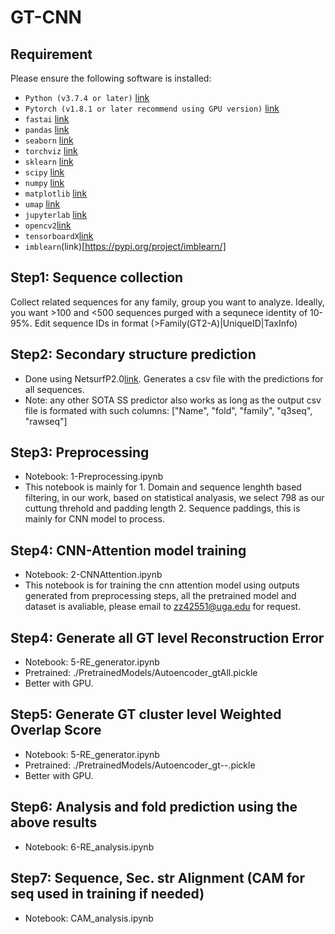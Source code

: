 # GT-CNN

## Requirement

Please ensure the following software is installed:

- `Python (v3.7.4 or later)` [link](https://www.python.org/downloads/)
- `Pytorch (v1.8.1 or later recommend using GPU version)` [link](https://pytorch.org/)
- `fastai` [link](https://fastai1.fast.ai/install.html)
- `pandas` [link](https://pandas.pydata.org/pandas-docs/stable/getting_started/install.html)
- `seaborn` [link](https://seaborn.pydata.org/installing.html)
- `torchviz` [link](https://pypi.org/project/torchviz/)
- `sklearn` [link](https://scikit-learn.org/stable/install.html)
- `scipy` [link](https://www.scipy.org/install.html)
- `numpy` [link](https://numpy.org/install/)
- `matplotlib` [link](https://matplotlib.org/stable/users/installing.html)
- `umap` [link](https://umap-learn.readthedocs.io/en/latest/)
- `jupyterlab` [link](https://jupyterlab.readthedocs.io/en/stable/getting_started/installation.html)
- `opencv2`[link](https://pypi.org/project/opencv-python/)
- `tensorboardX`[link](https://pypi.org/project/tensorboardX/)
- `imblearn`(link)[https://pypi.org/project/imblearn/]

## Step1: Sequence collection
Collect related sequences for any family, group you want to analyze. Ideally, you want >100 and <500 sequences purged with a sequnece identity of 10-95%.
Edit sequence IDs in format (>Family(GT2-A)|UniqueID|TaxInfo)

## Step2: Secondary structure prediction
- Done using NetsurfP2.0[link](http://www.cbs.dtu.dk/services/NetSurfP/). Generates a csv file with the predictions for all sequences. 
- Note: any other SOTA SS predictor also works as long as the output csv file is formated with such columns: ["Name", "fold", "family", "q3seq", "rawseq"]


## Step3: Preprocessing
- Notebook: 1-Preprocessing.ipynb
- This notebook is mainly for 1. Domain and sequence lenghth based filtering, in our work, based on statistical analyasis, we select 798 as our cuttung threhold and padding length 2. Sequence paddings, this is mainly for CNN model to process.


## Step4: CNN-Attention model training
- Notebook: 2-CNNAttention.ipynb
- This notebook is for training the cnn attention model using outputs generated from preprocessing steps, all the pretrained model and dataset is avaliable, please email to zz42551@uga.edu for request.


## Step4: Generate all GT level Reconstruction Error
- Notebook: 5-RE_generator.ipynb
- Pretrained: ./PretrainedModels/Autoencoder_gtAll.pickle
- Better with GPU. 

## Step5: Generate GT cluster level Weighted Overlap Score
- Notebook: 5-RE_generator.ipynb
- Pretrained: ./PretrainedModels/Autoencoder_gt--.pickle
- Better with GPU.

## Step6: Analysis and fold prediction using the above results
- Notebook: 6-RE_analysis.ipynb

## Step7: Sequence, Sec. str Alignment (CAM for seq used in training if needed)
- Notebook: CAM_analysis.ipynb
